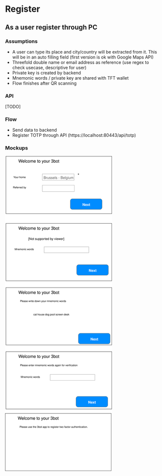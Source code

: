 # Register


## As a user register through PC

### Assumptions
* A user can type its place and city/country will be extracted from it. This will be in an auto filling field (first version is ok with Google Maps API)
* Threefold double name or email address as reference (use regex to check usecase, descriptive for user)
* Private key is created by backend
* Mnemonic words / private key are shared with TFT wallet
* Flow finishes after QR scanning

### API
[TODO]


### Flow
* Send data to backend
* Register TOTP through API (https://localhost:80443/api/totp)
### Mockups

![Register mockups](./images/register.svg)
